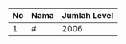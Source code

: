 | No | Nama            | Jumlah Level |
|----|-----------------|--------------|
| 1  | #    |    2006        |
